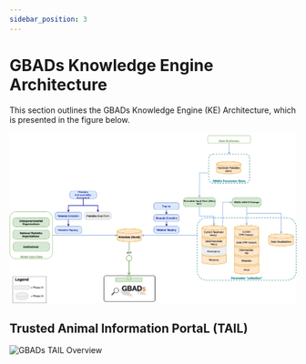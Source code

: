 ```yaml
---
sidebar_position: 3
---
```


# GBADs Knowledge Engine Architecture

This section outlines the GBADs Knowledge Engine (KE) Architecture, which is presented in the figure below. 

![GBADs Knowledge Engine Architecture](./images/20231214_KE_Architecture.png)

## Trusted Animal Information PortaL (TAIL)

![GBADs TAIL Overview](./images/GBADsTailDiagram.png)





